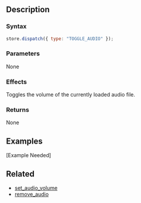 ## Description

### Syntax

```javascript
store.dispatch({ type: "TOGGLE_AUDIO" });
```

### Parameters

None

### Effects

Toggles the volume of the currently loaded audio file.

### Returns

None

## Examples

[Example Needed]

## Related

- [set_audio_volume](./toggle_audio.md)
- [remove_audio](./toggle_audio.md)
